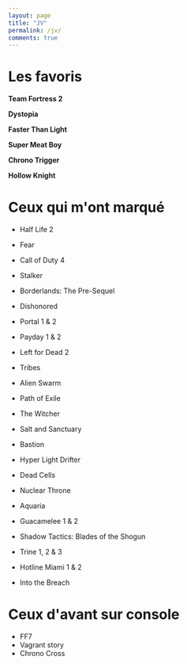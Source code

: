 ```yaml
---
layout: page
title: "JV"
permalink: /jv/
comments: true
---
```


# Les favoris

**Team Fortress 2**

**Dystopia**

**Faster Than Light**

**Super Meat Boy**

**Chrono Trigger**

**Hollow Knight**

# Ceux qui m'ont marqué

- Half Life 2
- Fear
- Call of Duty 4
- Stalker
- Borderlands: The Pre-Sequel

- Dishonored
- Portal 1 & 2


- Payday 1 & 2
- Left for Dead 2
- Tribes

- Alien Swarm

- Path of Exile

- The Witcher

- Salt and Sanctuary
- Bastion
- Hyper Light Drifter

- Dead Cells
- Nuclear Throne

- Aquaria
- Guacamelee 1 & 2

- Shadow Tactics: Blades of the Shogun

- Trine 1, 2 & 3

- Hotline Miami 1 & 2

- Into the Breach

# Ceux d'avant sur console

- FF7
- Vagrant story
- Chrono Cross
